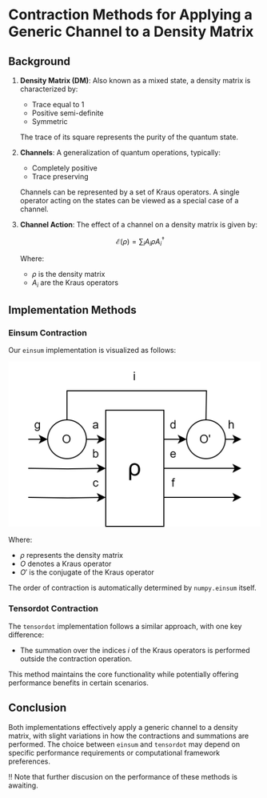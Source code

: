 # Contraction Methods for Applying a Generic Channel to a Density Matrix

## Background

1. **Density Matrix (DM)**: Also known as a mixed state, a density matrix is characterized by:
   - Trace equal to 1
   - Positive semi-definite
   - Symmetric

   The trace of its square represents the purity of the quantum state.

2. **Channels**: A generalization of quantum operations, typically:
   - Completely positive
   - Trace preserving

   Channels can be represented by a set of Kraus operators. A single operator acting on the states can be viewed as a special case of a channel.

3. **Channel Action**: The effect of a channel on a density matrix is given by:

   $$
   \mathcal{E}(\rho) = \sum_{i} A_i \rho A_i^{\dagger}
   $$

   Where:
   - $\rho$ is the density matrix
   - $A_i$ are the Kraus operators

## Implementation Methods

### Einsum Contraction

Our `einsum` implementation is visualized as follows:

![Einsum Contraction Diagram](kraus.drawio.svg)

Where:
- $\rho$ represents the density matrix
- $O$ denotes a Kraus operator
- $O'$ is the conjugate of the Kraus operator

The order of contraction is automatically determined by `numpy.einsum` itself.

### Tensordot Contraction

The `tensordot` implementation follows a similar approach, with one key difference:
- The summation over the indices $i$ of the Kraus operators is performed outside the contraction operation.

This method maintains the core functionality while potentially offering performance benefits in certain scenarios.

## Conclusion

Both implementations effectively apply a generic channel to a density matrix, with slight variations in how the contractions and summations are performed. The choice between `einsum` and `tensordot` may depend on specific performance requirements or computational framework preferences.

!! Note that further discusion on the performance of these methods is awaiting.